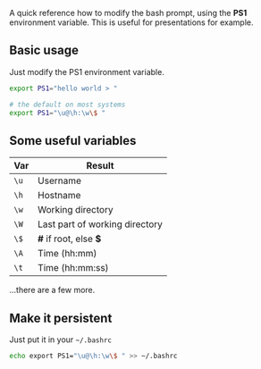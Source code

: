 A quick reference how to modify the bash prompt, using the **PS1** environment variable. This is useful for presentations for example.

## Basic usage

Just modify the PS1 environment variable.

```sh
export PS1="hello world > "

# the default on most systems
export PS1="\u@\h:\w\$ "
```

## Some useful variables

| Var  | Result                           |
| ---- | -------------------------------- |
| `\u` | Username                         |
| `\h` | Hostname                         |
| `\w` | Working directory                |
| `\W` | Last part of working directory   |
| `\$` | **#** if root, else **$**        |
| `\A` | Time (hh:mm)                     |
| `\t` | Time (hh:mm:ss)                  |


...there are a few more.

## Make it persistent

Just put it in your `~/.bashrc`

```sh
echo export PS1="\u@\h:\w\$ " >> ~/.bashrc
```
